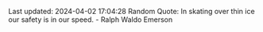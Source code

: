 Last updated: 2024-04-02 17:04:28
Random Quote: In skating over thin ice our safety is in our speed. - Ralph Waldo Emerson